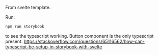 From svelte template. 

Run:
```npm install
npm run storybook
```
to see the typescript working. Button component is the only typescript present. https://stackoverflow.com/questions/65116562/how-can-typescript-be-setup-in-storybook-with-svelte
